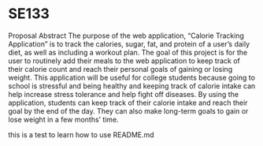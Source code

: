 # SE133
Proposal Abstract 
The purpose of the web application, “Calorie Tracking Application” is to track the calories, sugar, fat, and protein of a user’s daily diet, as well as including a workout plan. The goal of this project is for the user to routinely add their meals to the web application to keep track of their calorie count and reach their personal goals of gaining or losing weight. This application will be useful for college students because going to school is stressful and being healthy and keeping track of calorie intake can help increase stress tolerance and help fight off diseases. By using the application, students can keep track of their calorie intake and reach their goal by the end of the day. They can also make long-term goals to gain or lose weight in a few months’ time.

this is a test to learn how to use README.md
